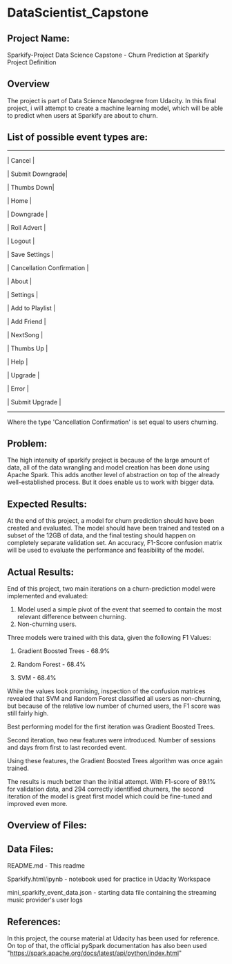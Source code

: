 # DataScientist_Capstone

## Project Name: 
Sparkify-Project
Data Science Capstone - Churn Prediction at Sparkify
Project Definition
## Overview

The project is part of Data Science Nanodegree from Udacity. In this final project, i will attempt to create a machine learning model, which will be able to predict when users at Sparkify are about to churn.
## List of possible event types are:

--------------------------

| Cancel |

| Submit Downgrade|

| Thumbs Down|

| Home |

| Downgrade |

| Roll Advert |

| Logout |

| Save Settings |

| Cancellation Confirmation |

| About |

| Settings |

| Add to Playlist |

| Add Friend |

| NextSong |

| Thumbs Up |

| Help |

| Upgrade |

| Error |

| Submit Upgrade |

--------------------------

Where the type 'Cancellation Confirmation' is set equal to users churning.

## Problem: 

The high intensity of sparkify project is because of the large amount of data, all of the data wrangling and model creation has been done using Apache Spark. This adds another level of abstraction on top of the already well-established process. But it does enable us to work with bigger data.

## Expected Results:

At the end of this project, a model for churn prediction should have been created and evaluated. The model should have been trained and tested on a subset of the 12GB of data, and the final testing should happen on completely separate validation set. An accuracy, F1-Score confusion matrix will be used to evaluate the performance and feasibility of the model.

## Actual Results:

End of this project, two main iterations on a churn-prediction model were implemented and evaluated:
1. Model used a simple pivot of the event that seemed to contain the most relevant difference between churning.
2. Non-churning users.

Three models were trained with this data, given the following F1 Values:

1. Gradient Boosted Trees - 68.9%

2. Random Forest - 68.4%

3. SVM - 68.4%

While the values look promising, inspection of the confusion matrices revealed that SVM and Random Forest classified all users as non-churning, but because of the relative low number of churned users, the F1 score was still fairly high.

Best performing model for the first iteration was Gradient Boosted Trees.

Second iteration, two new features were introduced. Number of sessions and days from first to last recorded event.

Using these features, the Gradient Boosted Trees algorithm was once again trained.

The results is much better than the initial attempt. With F1-score of 89.1% for validation data, and 294 correctly identified churners, the second iteration of the model is great first model which could be fine-tuned and improved even more.

## Overview of Files:

## Data Files:

README.md - This readme

Sparkify.html/ipynb - notebook used for practice in Udacity Workspace

mini_sparkify_event_data.json - starting data file containing the streaming music provider's user logs


## References:

In this project, the course material at Udacity has been used for reference. On top of that, the official pySpark documentation has also been used "https://spark.apache.org/docs/latest/api/python/index.html"

